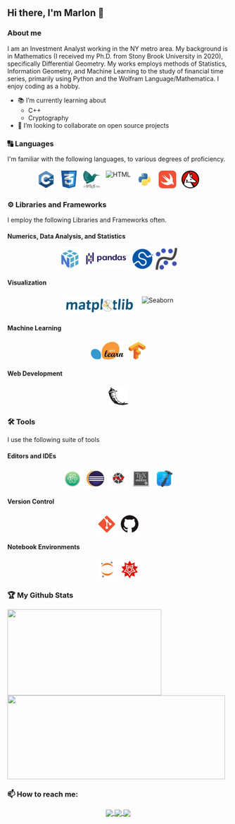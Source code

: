 <!--
**Marlon-Gomes/Marlon-Gomes** is a ✨ _special_ ✨ repository because its `README.md` (this file) appears on your GitHub profile.

Here are some ideas to get you started:

- 🔭 I’m currently working on ...
- 🌱 I’m currently learning ...
- 👯 I’m looking to collaborate on ...
- 🤔 I’m looking for help with ...
- 💬 Ask me about ...
- 📫 How to reach me: ...
- 😄 Pronouns: ...
- ⚡ Fun fact: ...
-->

## Hi there, I'm Marlon :wave:

### About me
I am an Investment Analyst working in the NY metro area. My background is in Mathematics (I received my Ph.D. from Stony Brook University in 2020), specifically Differential Geometry. My works employs methods of Statistics, Information Geometry, and Machine Learning to the study of financial time series, primarily using Python and the Wolfram Language/Mathematica. I enjoy coding as a hobby.

- :books: I’m currently learning about
    - C++
    - Cryptography
- :handshake: I’m looking to collaborate on open source projects


### :capital_abcd: Languages
I'm familiar with the following languages, to various degrees of proficiency.

<p align="center">
<img src="https://raw.githubusercontent.com/github/explore/180320cffc25f4ed1bbdfd33d4db3a66eeeeb358/topics/cpp/cpp.png" alt="CPP" height="40" style="vertical-align:top; margin:4px">
<img src="images/css.png" alt="CSS" height="40" style="vertical-align:top; margin:4px">
<img src="images/latex.png" alt="LaTeX" height="40" style="vertical-align:top; margin:4px">
<img src="https://img.icons8.com/external-tal-revivo-shadow-tal-revivo/48/000000/external-html-5-is-a-software-solution-stack-that-defines-the-properties-and-behaviors-of-web-page-logo-shadow-tal-revivo.png" alt="HTML" height="40" style="vertical-align:top; margin:4px">
<img src="https://raw.githubusercontent.com/github/explore/80688e429a7d4ef2fca1e82350fe8e3517d3494d/topics/python/python.png" alt="Python" height="40" style="vertical-align:top; margin:4px">
<img src="https://raw.githubusercontent.com/github/explore/80688e429a7d4ef2fca1e82350fe8e3517d3494d/topics/swift/swift.png" alt="Swift" height="40" style="vertical-align:top; margin:4px">
<img src="images/Wolfram_Language_Logo_2016.svg" alt="Wolfram Language" height="40" style="vertical-align:top; margin:4px">
</p>

### :gear: Libraries and Frameworks

I employ the following Libraries and Frameworks often.

#### Numerics, Data Analysis, and Statistics
<p align="center">
    <img src="images/Numpy.svg" alt="Numpy" height="50" style="vertical-align:top; margin:0px">
    <img src="images/Pandas_logo.svg" alt="Pandas" height="40" style="vertical-align:top; margin:4px">
    <img src="images/Scipy.svg" alt="Scipy" height="50" style="vertical-align:top; margin:0px">
    <img src="images/Statsmodels.svg" alt="Statsmodels" height="50" style="vertical-align:top; margin:0px">
</p>

#### Visualization
<p align="center">
    <img src="images/matplotlib.svg" alt="Matplotlib" height="40" style="vertical-align:top; margin:4px">
    <img src="https://seaborn.pydata.org/_images/logo-wide-lightbg.svg" alt="Seaborn" height="40" style="vertical-align:top; margin:4px">
</p>

#### Machine Learning
<p align="center">
<img src="images/Scikit_learn_logo.svg" alt="SciKit Learn" height="40" style="vertical-align:top; margin:4px">
<img src="images/Tensorflow_logo.svg" alt="TensorFlow" height="40" style="vertical-align:top; margin:4px">
</p>

#### Web Development
<p align="center">
    <img src="images/flask.png" alt="Flask" height="40" style="vertical-align:top; margin:4px">
</p>

### :hammer_and_wrench: Tools
I use the following suite of tools

#### Editors and IDEs
<p align="center">
<img src="https://raw.githubusercontent.com/github/explore/80688e429a7d4ef2fca1e82350fe8e3517d3494d/topics/atom/atom.png" alt="Atom" height="40" style="vertical-align:top; margin:4px">
<img src="images/Eclipse.png" alt="Eclipse" height="40" style="vertical-align:top; margin:4px">
<img src="images/spyder.png" alt="Spyder" height="40" style="vertical-align:top; margin:4px">
<img src="images/texmaker.png" alt="TeXMaker" height="40" style="vertical-align:top; margin:4px">
<img src="images/xcode.png" alt="Xcode" height="40" style="vertical-align:top; margin:4px">
</p>

#### Version Control

<p align="center">
<img src="images/git.png" alt="Git" height="40" style="vertical-align:top; margin:4px">
<img src="images/GitHub.png" alt="Github" height="40" style="vertical-align:top; margin:4px">
</p>

#### Notebook Environments
<p align="center">
<img src="https://raw.githubusercontent.com/github/explore/80688e429a7d4ef2fca1e82350fe8e3517d3494d/topics/jupyter-notebook/jupyter-notebook.png" alt="Jupyter Notebooks" height="40" style="vertical-align:top; margin:4px">
<img src="images/Mathematica_Logo.svg" alt="Mathematica" height="40" style="vertical-align:top; margin:4px">
</p>


### :trophy: My Github Stats
<p>
    <a href="https://github-readme-stats-git-master-marlon-gomes.vercel.app/api/top-langs/?username=marlon-gomes&count_private=true&layout=compact&langs_count=10&theme=radical&hide_border=true" target = "_blank" title ="Most used languages">
        <img align="center" src="https://github-readme-stats-git-master-marlon-gomes.vercel.app/api/top-langs/?username=marlon-gomes&count_private=true&layout=compact&langs_count=10&theme=radical&hide_border=true" width="350" height="195">
    </a>
    <a href="https://github-readme-stats-git-master-marlon-gomes.vercel.app/api?username=marlon-gomes&theme=radical&include_all_commits=true&count_private=true&custom_title=Activity%20Stats&show_icons=true&hide_border=true" target = "_blank" title = "GitHub Stats">
            <img align="center" src="https://github-readme-stats-git-master-marlon-gomes.vercel.app/api?username=marlon-gomes&theme=radical&include_all_commits=true&count_private=true&custom_title=Activity%20Stats&show_icons=true&hide_border=true" width="495" height = "190">
    </a>
</p>

### 📫 How to reach me:
<p align = "center">
<a href="https://marlon-gomes.github.io" target = "_blank">
    <img align="center" src="https://img.shields.io/badge/-Personal%20Webpage-white?style=flat-square&logo=Safari&logoColor=black&link=https://marlon-gomes.github.io">  
</a>
<a href="https://www.linkedin.com/in/marlon-deoliveiragomes" target = "_blank">
    <img align="center" src="https://img.shields.io/badge/-LinkedIn-blue?style=flat-square&logo=Linkedin&logoColor=white&link=www.linkedin.com/in/marlon-deoliveiragomes">
</a>
<a href="https://github.com/marlon-gomes" target = "_blank">
    <img align="center" src="https://img.shields.io/github/followers/marlon-gomes?label=follow&style=social">
</a>
</p>
